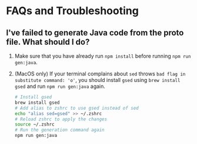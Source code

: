 # FAQs and Troubleshooting

## I've failed to generate Java code from the proto file. What should I do?

1. Make sure that you have already run `npm install` before running `npm run gen:java`.
2. (MacOS only) If your terminal complains about `sed` throws `bad flag in substitute command: 'o'`, you should install `gsed` using `brew install gsed` and run `npm run gen:java` again.

    ```bash
    # Install gsed
    brew install gsed
    # Add alias to zshrc to use gsed instead of sed
    echo "alias sed=gsed" >> ~/.zshrc
    # Reload zshrc to apply the changes
    source ~/.zshrc
    # Run the generation command again
    npm run gen:java
    ```